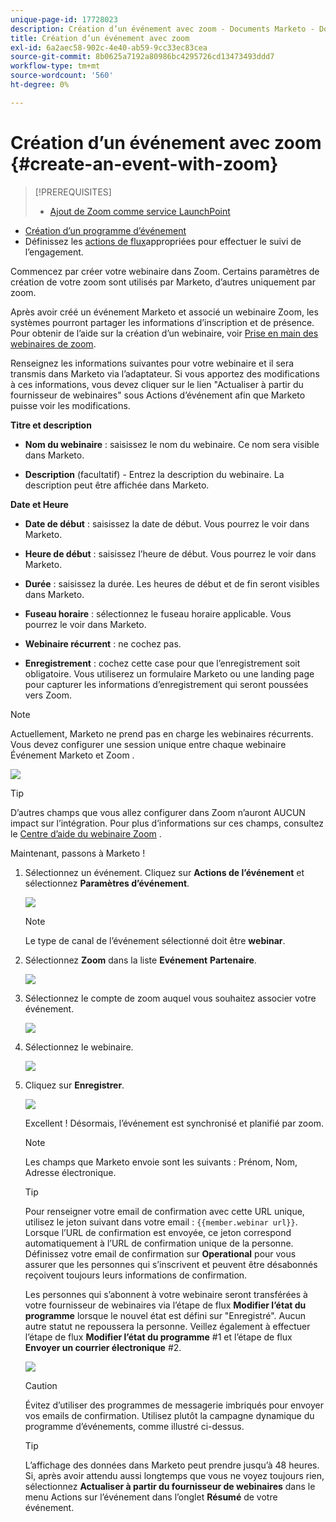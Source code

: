```yaml
---
unique-page-id: 17728023
description: Création d’un événement avec zoom - Documents Marketo - Documentation du produit
title: Création d’un événement avec zoom
exl-id: 6a2aec58-902c-4e40-ab59-9cc33ec83cea
source-git-commit: 8b0625a7192a80986bc4295726cd13473493ddd7
workflow-type: tm+mt
source-wordcount: '560'
ht-degree: 0%

---
```


# Création d’un événement avec zoom {#create-an-event-with-zoom}

>[!PREREQUISITES]
>
>* [Ajout de Zoom comme service LaunchPoint](/help/marketo/product-docs/administration/additional-integrations/add-zoom-as-a-launchpoint-service.md)
* [Création d’un programme d’événement](/help/marketo/product-docs/demand-generation/events/understanding-events/create-a-new-event-program.md)
* Définissez les [actions de flux](/help/marketo/product-docs/core-marketo-concepts/smart-campaigns/flow-actions/add-a-flow-step-to-a-smart-campaign.md)appropriées pour effectuer le suivi de l’engagement.


Commencez par créer votre webinaire dans Zoom. Certains paramètres de création de votre zoom sont utilisés par Marketo, d’autres uniquement par zoom.

Après avoir créé un événement Marketo et associé un webinaire Zoom, les systèmes pourront partager les informations d’inscription et de présence. Pour obtenir de l’aide sur la création d’un webinaire, voir [Prise en main des webinaires de zoom](https://support.zoom.us/hc/en-us/articles/200917029-Getting-Started-With-Webinar).

Renseignez les informations suivantes pour votre webinaire et il sera transmis dans Marketo via l’adaptateur. Si vous apportez des modifications à ces informations, vous devez cliquer sur le lien &quot;Actualiser à partir du fournisseur de webinaires&quot; sous Actions d’événement afin que Marketo puisse voir les modifications.

**Titre et description**

* **Nom du webinaire**  : saisissez le nom du webinaire. Ce nom sera visible dans Marketo.

* **Description**  (facultatif) - Entrez la description du webinaire. La description peut être affichée dans Marketo.

**Date et Heure**

* **Date de début**  : saisissez la date de début. Vous pourrez le voir dans Marketo.

* **Heure de début**  : saisissez l’heure de début. Vous pourrez le voir dans Marketo.

* **Durée**  : saisissez la durée. Les heures de début et de fin seront visibles dans Marketo.

* **Fuseau horaire**  : sélectionnez le fuseau horaire applicable. Vous pourrez le voir dans Marketo.

* **Webinaire récurrent** : ne cochez pas.

* **Enregistrement**  : cochez cette case pour que l’enregistrement soit obligatoire. Vous utiliserez un formulaire Marketo ou une landing page pour capturer les informations d’enregistrement qui seront poussées vers Zoom.

>[!NOTE]
Actuellement, Marketo ne prend pas en charge les webinaires récurrents. Vous devez configurer une session unique entre chaque webinaire Événement Marketo et Zoom .

![](assets/overview2.png)

>[!TIP]
D’autres champs que vous allez configurer dans Zoom n’auront AUCUN impact sur l’intégration. Pour plus d’informations sur ces champs, consultez le [Centre d’aide du webinaire Zoom](https://support.zoom.us/hc/en-us/sections/200324965-Video-Webinar) .

Maintenant, passons à Marketo !

1. Sélectionnez un événement. Cliquez sur **Actions de l’événement** et sélectionnez **Paramètres d’événement**.

   ![](assets/image2015-5-14-14-3a53-3a10-1.png)

   >[!NOTE]
   Le type de canal de l’événement sélectionné doit être **webinar**.

1. Sélectionnez **Zoom** dans la liste **Evénement** **Partenaire**.

   ![](assets/eventsettings1.png)

1. Sélectionnez le compte de zoom auquel vous souhaitez associer votre événement.

   ![](assets/selectaccount.png)

1. Sélectionnez le webinaire.

   ![](assets/selectevent.png)

1. Cliquez sur **Enregistrer**.

   ![](assets/eventsettingssave.png)

   Excellent ! Désormais, l’événement est synchronisé et planifié par zoom.

   >[!NOTE]
   Les champs que Marketo envoie sont les suivants : Prénom, Nom, Adresse électronique.

   >[!TIP]
   Pour renseigner votre email de confirmation avec cette URL unique, utilisez le jeton suivant dans votre email : `{{member.webinar url}}`. Lorsque l’URL de confirmation est envoyée, ce jeton correspond automatiquement à l’URL de confirmation unique de la personne.
   Définissez votre email de confirmation sur **Operational** pour vous assurer que les personnes qui s’inscrivent et peuvent être désabonnés reçoivent toujours leurs informations de confirmation.

   Les personnes qui s’abonnent à votre webinaire seront transférées à votre fournisseur de webinaires via l’étape de flux **Modifier l’état du programme** lorsque le nouvel état est défini sur &quot;Enregistré&quot;. Aucun autre statut ne repoussera la personne. Veillez également à effectuer l’étape de flux **Modifier l’état du programme** #1 et l’étape de flux **Envoyer un courrier électronique** #2.

   ![](assets/goto-webinar-1.png)

   >[!CAUTION]
   Évitez d’utiliser des programmes de messagerie imbriqués pour envoyer vos emails de confirmation. Utilisez plutôt la campagne dynamique du programme d’événements, comme illustré ci-dessus.

   >[!TIP]
   L’affichage des données dans Marketo peut prendre jusqu’à 48 heures. Si, après avoir attendu aussi longtemps que vous ne voyez toujours rien, sélectionnez **Actualiser à partir du fournisseur de webinaires** dans le menu Actions sur l’événement dans l’onglet **Résumé** de votre événement.
